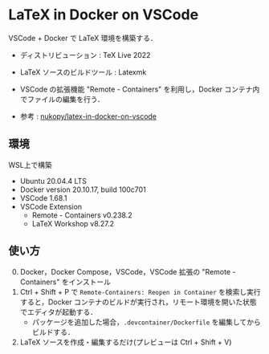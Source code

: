 # LaTeX in Docker on VSCode

VSCode + Docker で LaTeX 環境を構築する．

- ディストリビューション : TeX Live 2022
- LaTeX ソースのビルドツール : Latexmk
- VSCode の拡張機能 "Remote - Containers" を利用し，Docker コンテナ内でファイルの編集を行う．

- 参考 : [nukopy/latex-in-docker-on-vscode](https://github.com/nukopy/latex-in-docker-on-vscode)

## 環境

WSL上で構築

- Ubuntu 20.04.4 LTS
- Docker version 20.10.17, build 100c701
- VSCode 1.68.1
- VSCode Extension
  - Remote - Containers v0.238.2
  - LaTeX Workshop v8.27.2

## 使い方

0. Docker，Docker Compose，VSCode，VSCode 拡張の "Remote - Containers" をインストール
1. Ctrl + Shift + P で `Remote-Containers: Reopen in Container` を検索し実行すると，Docker コンテナのビルドが実行され，リモート環境を開いた状態でエディタが起動する．
   - パッケージを追加した場合，`.devcontainer/Dockerfile` を編集してからビルドする．
2. LaTeX ソースを作成・編集するだけ(プレビューは Ctrl + Shift + V)
